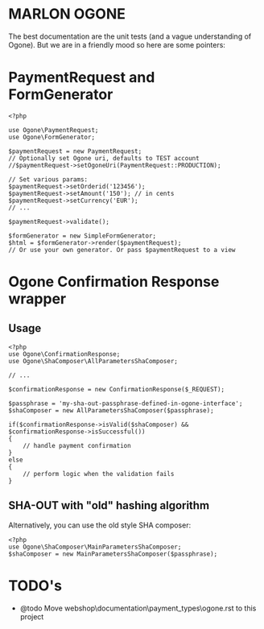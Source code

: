 # MARLON OGONE #

The best documentation are the unit tests (and a vague understanding of Ogone).
But we are in a friendly mood so here are some pointers: 

# PaymentRequest and FormGenerator #

	<?php

	use Ogone\PaymentRequest;
	use Ogone\FormGenerator;

	$paymentRequest = new PaymentRequest;
	// Optionally set Ogone uri, defaults to TEST account
	//$paymentRequest->setOgoneUri(PaymentRequest::PRODUCTION);

	// Set various params:
	$paymentRequest->setOrderid('123456');
	$paymentRequest->setAmount('150'); // in cents
	$paymentRequest->setCurrency('EUR');
	// ...

	$paymentRequest->validate();

	$formGenerator = new SimpleFormGenerator; 
	$html = $formGenerator->render($paymentRequest);
	// Or use your own generator. Or pass $paymentRequest to a view


# Ogone Confirmation Response wrapper #

## Usage ##

  	<?php
	use Ogone\ConfirmationResponse;
	use Ogone\ShaComposer\AllParametersShaComposer;

	// ...

	$confirmationResponse = new ConfirmationResponse($_REQUEST);

	$passphrase = 'my-sha-out-passphrase-defined-in-ogone-interface';
	$shaComposer = new AllParametersShaComposer($passphrase);
	
	if($confirmationResponse->isValid($shaComposer) && $confirmationResponse->isSuccessful())
	{
		// handle payment confirmation
	}
	else
	{
		// perform logic when the validation fails
	}

## SHA-OUT with "old" hashing algorithm ##

Alternatively, you can use the old style SHA composer: 

 	<?php
	use Ogone\ShaComposer\MainParametersShaComposer;
	$shaComposer = new MainParametersShaComposer($passphrase);



# TODO's #

- @todo Move webshop\documentation\payment_types\ogone.rst to this project